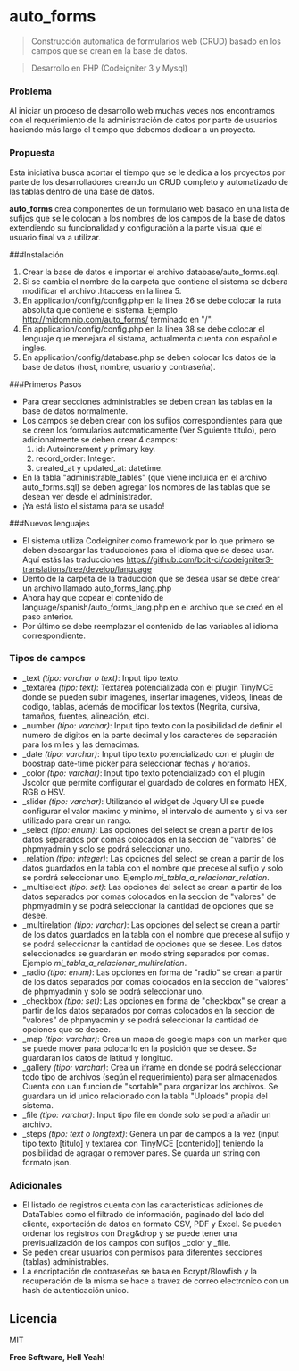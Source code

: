 # auto_forms
> Construcción automatica de formularios web (CRUD) basado en los campos que se crean en la base de datos.

> Desarrollo en PHP (Codeigniter 3 y Mysql)

### Problema
Al iniciar un proceso de desarrollo web muchas veces nos encontramos con el requerimiento de la administración de datos por parte de usuarios haciendo más largo el tiempo que debemos dedicar a un proyecto. 

### Propuesta
Esta iniciativa busca acortar el tiempo que se le dedica a los proyectos por parte de los desarrolladores creando un CRUD completo y automatizado de las tablas dentro de una base de datos.

**auto_forms** crea componentes de un formulario web basado en una lista de sufijos que se le colocan a los nombres de los campos de la base de datos extendiendo su funcionalidad y configuración a la parte visual que el usuario final va a utilizar.

###Instalación
1. Crear la base de datos e importar el archivo database/auto_forms.sql.
2. Si se cambia el nombre de la carpeta que contiene el sistema se debera modificar el archivo .htaccess en la linea 5.
3. En application/config/config.php en la linea 26 se debe colocar la ruta absoluta que contiene el sistema. Ejemplo http://midominio.com/auto_forms/ terminado en "/".
4. En application/config/config.php en la linea 38 se debe colocar el lenguaje que menejara el sistama, actualmenta cuenta con español e ingles.
5. En application/config/database.php se deben colocar los datos de la base de datos (host, nombre, usuario y contraseña).

###Primeros Pasos
- Para crear secciones administrables se deben crean las tablas en la base de datos normalmente.
- Los campos se deben crear con los sufijos correspondientes para que se creen los formularios automaticamente (Ver Siguiente titulo), pero adicionalmente se deben crear 4 campos:
    1. id: Autoincrement y primary key.
    2. record_order: Integer.
    3. created_at y updated_at: datetime.
- En la tabla "administrable_tables" (que viene incluida en el archivo auto_forms.sql) se deben agregar los nombres de las tablas que se desean ver desde el administrador.
- ¡Ya está listo el sistama para se usado!

###Nuevos lenguajes
- El sistema utiliza Codeigniter como framework por lo que primero se deben descargar las traducciones para el idioma que se desea usar. Aquí estás las traducciones https://github.com/bcit-ci/codeigniter3-translations/tree/develop/language
- Dento de la carpeta de la traducción que se desea usar se debe crear un archivo llamado auto_forms_lang.php
- Ahora hay que copear el contenido de language/spanish/auto_forms_lang.php en el archivo que se creó en el paso anterior.
- Por último se debe reemplazar el contenido de las variables al idioma correspondiente.

### Tipos de campos
- _text *(tipo: varchar o text)*: Input tipo texto.
- _textarea *(tipo: text)*: Textarea potencializada con el plugin TinyMCE donde se pueden subir imagenes, insertar imagenes, videos, lineas de codigo, tablas, además de modificar los textos (Negrita, cursiva, tamaños, fuentes, alineación, etc).
- _number *(tipo: varchar)*: Input tipo texto con la posibilidad de definir el numero de digitos en la parte decimal y los caracteres de separación para los miles y las demacimas.
- _date *(tipo: varchar)*: Input tipo texto potencializado con el plugin de boostrap date-time picker para seleccionar fechas y horarios.
- _color *(tipo: varchar)*: Input tipo texto potencializado con el plugin Jscolor que permite configurar el guardado de colores en formato HEX, RGB o HSV.
- _slider *(tipo: varchar)*: Utilizando el widget de Jquery UI se puede configurar el valor maximo y minimo, el intervalo de aumento y si va ser utilizado para crear un rango.
- _select *(tipo: enum)*: Las opciones del select se crean a partir de los datos separados por comas colocados en la seccion de "valores" de phpmyadmin y solo se podrá seleccionar uno.
- _relation *(tipo: integer)*: Las opciones del select se crean a partir de los datos guardados en la tabla con el nombre que precese al sufijo y solo se pordrá seleccionar uno. Ejemplo *mi_tabla_a_relacionar_relation*.
- _multiselect *(tipo: set)*: Las opciones del select se crean a partir de los datos separados por comas colocados en la seccion de "valores" de phpmyadmin y se podrá seleccionar la cantidad de opciones que se desee.
- _multirelation *(tipo: varchar)*: Las opciones del select se crean a partir de los datos guardados en la tabla con el nombre que precese al sufijo y se podrá seleccionar la cantidad de opciones que se desee. Los datos seleccionados se guardarán en modo string separados por comas. Ejemplo *mi_tabla_a_relacionar_multirelation*.
- _radio *(tipo: enum)*: Las opciones en forma de "radio" se crean a partir de los datos separados por comas colocados en la seccion de "valores" de phpmyadmin y solo se podrá seleccionar uno.
- _checkbox *(tipo: set)*: Las opciones en forma de "checkbox" se crean a partir de los datos separados por comas colocados en la seccion de "valores" de phpmyadmin y se podrá seleccionar la cantidad de opciones que se desee.
- _map *(tipo: varchar)*: Crea un mapa de google maps con un marker que se puede mover para polocarlo en la posición que se desee. Se guardaran los datos de latitud y longitud.
- _gallery *(tipo: varchar)*: Crea un iframe en donde se podrá seleccionar todo tipo de archivos (según el requerimiento) para ser almacenados. Cuenta con uan funcion de "sortable" para organizar los archivos. Se guardara un id unico relacionado con la tabla "Uploads" propia del sistema.
- _file *(tipo: varchar)*: Input tipo file en donde solo se podra añadir un archivo.
- _steps *(tipo: text o longtext)*: Genera un par de campos a la vez (input tipo texto [titulo] y textarea con TinyMCE [contenido]) teniendo la posibilidad de agragar o remover pares. Se guarda un string con formato json.

### Adicionales
- El listado de registros cuenta con las caracteristicas adiciones de DataTables como el filtrado de información, paginado del lado del cliente, exportación de datos en formato CSV, PDF y Excel. Se pueden ordenar los registros con Drag&drop y se puede tener una previsualización de los campos con sufijos _color y _file.
- Se peden crear usuarios con permisos para diferentes secciones (tablas) administrables.
- La encriptación de contraseñas se basa en Bcrypt/Blowfish y la recuperación de la misma se hace a travez de correo electronico con un hash de autenticación unico.

Licencia
----

MIT


**Free Software, Hell Yeah!**

